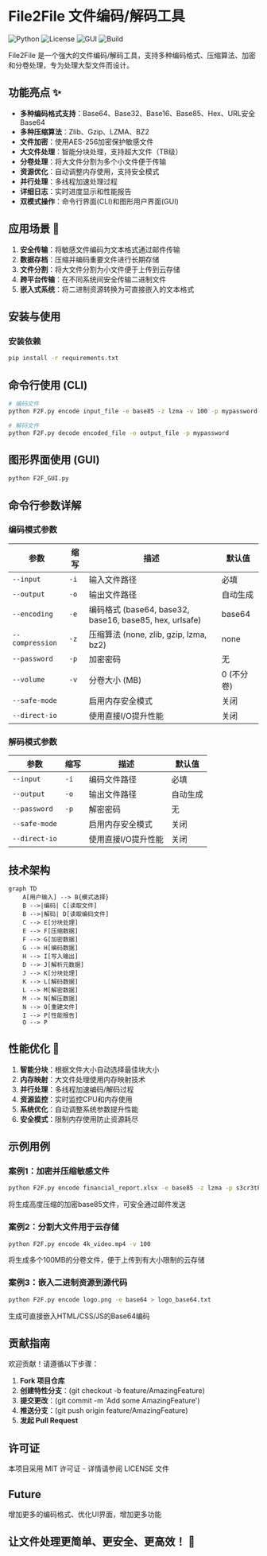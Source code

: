 # File2File 文件编码/解码工具

![Python](https://img.shields.io/badge/Python-3.8+-blue?logo=python)
![License](https://img.shields.io/badge/License-MIT-green)
![GUI](https://img.shields.io/badge/GUI-Tkinter-orange)
![Build](https://img.shields.io/badge/Build-Passing-brightgreen)

File2File 是一个强大的文件编码/解码工具，支持多种编码格式、压缩算法、加密和分卷处理，专为处理大型文件而设计。

## 功能亮点 ✨

- **多种编码格式支持**：Base64、Base32、Base16、Base85、Hex、URL安全Base64
- **多种压缩算法**：Zlib、Gzip、LZMA、BZ2
- **文件加密**：使用AES-256加密保护敏感文件
- **大文件处理**：智能分块处理，支持超大文件（TB级）
- **分卷处理**：将大文件分割为多个小文件便于传输
- **资源优化**：自动调整内存使用，支持安全模式
- **并行处理**：多线程加速处理过程
- **详细日志**：实时进度显示和性能报告
- **双模式操作**：命令行界面(CLI)和图形用户界面(GUI)

## 应用场景 🚀

1. **安全传输**：将敏感文件编码为文本格式通过邮件传输
2. **数据存档**：压缩并编码重要文件进行长期存储
3. **文件分割**：将大文件分割为小文件便于上传到云存储
4. **跨平台传输**：在不同系统间安全传输二进制文件
5. **嵌入式系统**：将二进制资源转换为可直接嵌入的文本格式

## 安装与使用

### 安装依赖
```bash
pip install -r requirements.txt
```
## 命令行使用 (CLI)
```bash
# 编码文件
python F2F.py encode input_file -e base85 -z lzma -v 100 -p mypassword
```
```bash
# 解码文件
python F2F.py decode encoded_file -o output_file -p mypassword
```

## 图形界面使用 (GUI)
```bash
python F2F_GUI.py
```

## 命令行参数详解

### 编码模式参数
| 参数 | 缩写 | 描述 | 默认值 |
|------|------|------|--------|
| `--input` | `-i` | 输入文件路径 | 必填 |
| `--output` | `-o` | 输出文件路径 | 自动生成 |
| `--encoding` | `-e` | 编码格式 (base64, base32, base16, base85, hex, urlsafe) | base64 |
| `--compression` | `-z` | 压缩算法 (none, zlib, gzip, lzma, bz2) | none |
| `--password` | `-p` | 加密密码 | 无 |
| `--volume` | `-v` | 分卷大小 (MB) | 0 (不分卷) |
| `--safe-mode` |  | 启用内存安全模式 | 关闭 |
| `--direct-io` |  | 使用直接I/O提升性能 | 关闭 |

### 解码模式参数
| 参数 | 缩写 | 描述 | 默认值 |
|------|------|------|--------|
| `--input` | `-i` | 编码文件路径 | 必填 |
| `--output` | `-o` | 输出文件路径 | 自动生成 |
| `--password` | `-p` | 解密密码 | 无 |
| `--safe-mode` |  | 启用内存安全模式 | 关闭 |
| `--direct-io` |  | 使用直接I/O提升性能 | 关闭 |

## 技术架构
```mermaid
graph TD
    A[用户输入] --> B{模式选择}
    B -->|编码| C[读取文件]
    B -->|解码| D[读取编码文件]
    C --> E[分块处理]
    E --> F[压缩数据]
    F --> G[加密数据]
    G --> H[编码数据]
    H --> I[写入输出]
    D --> J[解析元数据]
    J --> K[分块处理]
    K --> L[解码数据]
    L --> M[解密数据]
    M --> N[解压数据]
    N --> O[重建文件]
    I --> P[性能报告]
    O --> P
```

## 性能优化 🚀

1. **智能分块**：根据文件大小自动选择最佳块大小
2. **内存映射**：大文件处理使用内存映射技术
3. **并行处理**：多线程加速编码/解码过程
4. **资源监控**：实时监控CPU和内存使用
5. **系统优化**：自动调整系统参数提升性能
6. **安全模式**：限制内存使用防止资源耗尽

## 示例用例

### 案例1：加密并压缩敏感文件
```bash
python F2F.py encode financial_report.xlsx -e base85 -z lzma -p s3cr3tP@ss
```
将生成高度压缩的加密base85文件，可安全通过邮件发送

### 案例2：分割大文件用于云存储
```bash
python F2F.py encode 4k_video.mp4 -v 100
```
将生成多个100MB的分卷文件，便于上传到有大小限制的云存储

### 案例3：嵌入二进制资源到源代码
```bash
python F2F.py encode logo.png -e base64 > logo_base64.txt
```
生成可直接嵌入HTML/CSS/JS的Base64编码

## 贡献指南
欢迎贡献！请遵循以下步骤：

1. **Fork 项目仓库**
2. **创建特性分支**：(git checkout -b feature/AmazingFeature)
3. **提交更改**：(git commit -m 'Add some AmazingFeature')
4. **推送分支**：(git push origin feature/AmazingFeature)
5. **发起 Pull Request**

## 许可证
本项目采用 MIT 许可证 - 详情请参阅 LICENSE 文件

## Future
增加更多的编码格式、优化UI界面，增加更多功能

## 让文件处理更简单、更安全、更高效！ 🚀
